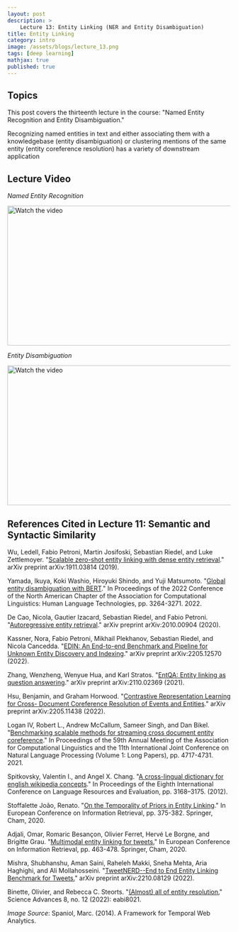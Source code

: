 ```yaml
---
layout: post
description: >
    Lecture 13: Entity Linking (NER and Entity Disambiguation)
title: Entity Linking
category: intro
image: /assets/blogs/lecture_13.png
tags: [deep learning]
mathjax: true
published: true
---
```


## Topics

This post covers the thirteenth lecture in the course: "Named Entity Recognition and Entity Disambiguation." 

Recognizing named entities in text and either associating them with a knowledgebase (entity disambiguation) or clustering mentions of the same entity (entity coreference resolution) has a variety of downstream application

## Lecture Video

_Named Entity Recognition_

<a href="https://www.youtube.com/watch?v=OZ4C-YQw4wQ&ab_channel=MelissaDell" target="_blank">
 <img src="http://img.youtube.com/vi/OZ4C-YQw4wQ/mqdefault.jpg" alt="Watch the video" width="560" height="315" />
</a>

_Entity Disambiguation_

<a href="https://www.youtube.com/watch?v=SzTmbR78AF0&ab_channel=MelissaDell" target="_blank">
 <img src="http://img.youtube.com/vi/SzTmbR78AF0/mqdefault.jpg" alt="Watch the video" width="560" height="315" />
</a>

<!-- [Lecture notes](https://www.dropbox.com/s/oehhzqib5giwv5i/lecture_sts.pdf?dl=0) -->


## References Cited in Lecture 11: Semantic and Syntactic Similarity

Wu, Ledell, Fabio Petroni, Martin Josifoski, Sebastian Riedel, and Luke Zettlemoyer. "[Scalable zero-shot entity linking with dense entity retrieval](https://arxiv.org/pdf/1911.03814.pdf?fbclid=IwAR3z8-1qEsoJ6h8k3R6Q5SnSN80AlHrenUmEOYAsDfqFwqels0BZc9qmNME&ref=https://githubhelp.com)." arXiv preprint arXiv:1911.03814 (2019).

Yamada, Ikuya, Koki Washio, Hiroyuki Shindo, and Yuji Matsumoto. "[Global entity disambiguation with BERT](https://aclanthology.org/2022.naacl-main.238.pdf)." In Proceedings of the 2022 Conference of the North American Chapter of the Association for Computational Linguistics: Human Language Technologies, pp. 3264-3271. 2022.

De Cao, Nicola, Gautier Izacard, Sebastian Riedel, and Fabio Petroni. "[Autoregressive entity retrieval](https://arxiv.org/pdf/2010.00904)." arXiv preprint arXiv:2010.00904 (2020).

Kassner, Nora, Fabio Petroni, Mikhail Plekhanov, Sebastian Riedel, and Nicola Cancedda. "[EDIN: An End-to-end Benchmark and Pipeline for Unknown Entity Discovery and Indexing](https://arxiv.org/pdf/2205.12570)." arXiv preprint arXiv:2205.12570 (2022).

Zhang, Wenzheng, Wenyue Hua, and Karl Stratos. "[EntQA: Entity linking as question answering]()." arXiv preprint arXiv:2110.02369 (2021).

Hsu, Benjamin, and Graham Horwood. "[Contrastive Representation Learning for Cross- Document Coreference Resolution of Events and Entities](https://arxiv.org/pdf/2110.02369)." arXiv preprint arXiv:2205.11438 (2022).

Logan IV, Robert L., Andrew McCallum, Sameer Singh, and Dan Bikel. "[Benchmarking scalable methods for streaming cross document entity coreference](https://aclanthology.org/2021.acl-long.364.pdf)." In Proceedings of the 59th Annual Meeting of the Association for Computational Linguistics and the 11th International Joint Conference on Natural Language Processing (Volume 1: Long Papers), pp. 4717-4731. 2021.

Spitkovsky, Valentin I., and Angel X. Chang. "[A cross-lingual dictionary for english wikipedia concepts](https://research.google/pubs/pub38098.pdf)." In Proceedings of the Eighth International Conference on Language Resources and Evaluation, pp. 3168–3175. (2012).

Stoffalette João, Renato. "[On the Temporality of Priors in Entity Linking](https://www.ncbi.nlm.nih.gov/pmc/articles/PMC7148058/)." In European Conference on Information Retrieval, pp. 375-382. Springer, Cham, 2020.

Adjali, Omar, Romaric Besançon, Olivier Ferret, Hervé Le Borgne, and Brigitte Grau. "[Multimodal entity linking for tweets.](https://www.ncbi.nlm.nih.gov/pmc/articles/PMC7148241/)" In European Conference on Information Retrieval, pp. 463-478. Springer, Cham, 2020.

Mishra, Shubhanshu, Aman Saini, Raheleh Makki, Sneha Mehta, Aria Haghighi, and Ali Mollahosseini. "[TweetNERD--End to End Entity Linking Benchmark for Tweets.](https://arxiv.org/pdf/2210.08129)" arXiv preprint arXiv:2210.08129 (2022).

Binette, Olivier, and Rebecca C. Steorts. "[(Almost) all of entity resolution.](https://www.science.org/doi/pdf/10.1126/sciadv.abi8021)" Science Advances 8, no. 12 (2022): eabi8021.

_Image Source_: Spaniol, Marc. (2014). A Framework for Temporal Web Analytics. 